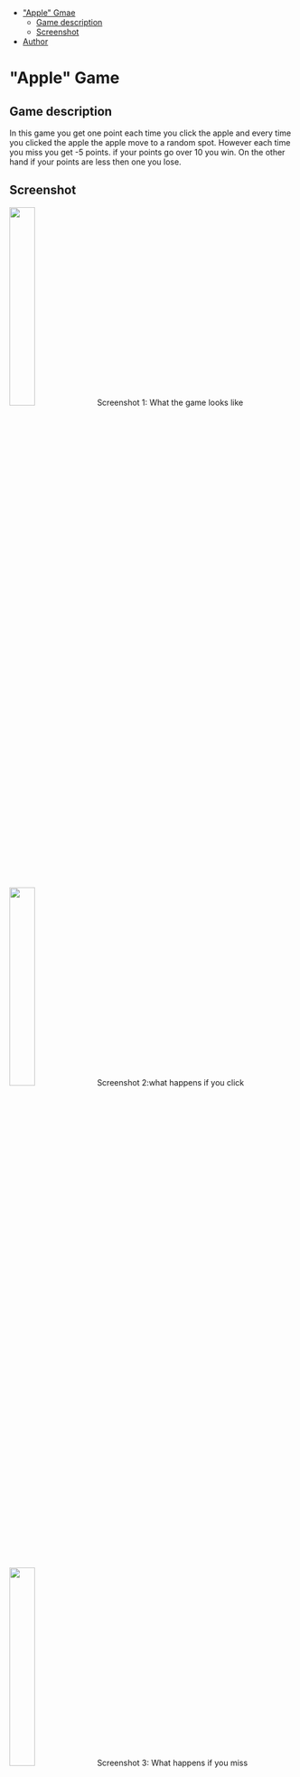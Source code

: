 </br>

- ["Apple" Gmae](#apple-game)
  - [Game description](#game-description)
  - [Screenshot](#screenshot)
- [Author](#author)


# "Apple" Game

## Game description
In this game you get one point each time you click the apple and every time you clicked the apple the apple move to a random spot. However each time you miss you get -5 points. if your points go over 10 you win. On the other hand if your points are less then one you lose.

## Screenshot
<img width="30%" src="https://github.com/user-attachments/assets/294ee05b-55fb-421f-885a-2684ac46d96d">
Screenshot 1: What the game looks like
</br>
</br>
</br>

<img width="30%" src="https://github.com/user-attachments/assets/2932891e-a181-4ad1-9aa7-c73a105cd373">
Screenshot 2:what happens if you click
</br>
</br>
</br>

<img width="30%" src="https://github.com/user-attachments/assets/3f3cb2fb-2991-417d-9809-6766522c0b61">
Screenshot 3: What happens if you miss
</br>
</br>
</br>

<img width="30%" src="https://github.com/user-attachments/assets/827d6e48-2194-47b4-b690-225e4e1672fc">
Screenshot 4: What happens if you win
</br>
</br>
</br>

<img width="30%" src="https://github.com/user-attachments/assets/2a963987-a17b-4874-86bf-7d1159cf61df">
Screenshot 5: What happens if lose
</br>
</br>
</br>

# Author
<a href="https://github.com/hsongkim" target="_blank">hsongkim</a>

